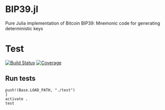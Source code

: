 # BIP39.jl
Pure Julia implementation of Bitcoin BIP39: Mnemonic code for generating deterministic keys


# Test

[![Build Status](https://github.com/iskyd/Test.jl/actions/workflows/CI.yml/badge.svg?branch=main)](https://github.com/iskyd/Test.jl/actions/workflows/CI.yml?query=branch%3Amain)
[![Coverage](https://codecov.io/gh/iskyd/Test.jl/branch/main/graph/badge.svg)](https://codecov.io/gh/iskyd/Test.jl)


## Run tests

```
push!(Base.LOAD_PATH, "./test")
]
activate .
test
```